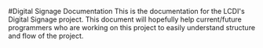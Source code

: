 #Digital Signage Documentation
This is the documentation for the LCDI's Digital Signage project. This document will hopefully help current/future programmers who are working on this project to easily understand structure and flow of the project. 
